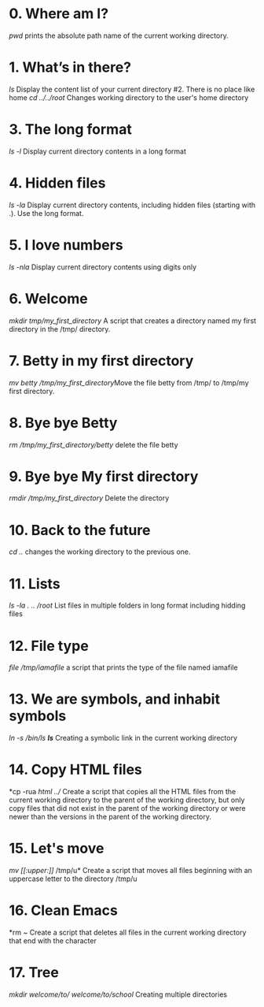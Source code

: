 # 0. Where am I?
*pwd*  prints the absolute path name of the current working directory.
# 1. What’s in there?
*ls* Display the content list of your current directory
#2. There is no place like home
*cd ../../root* Changes working directory to the user's home directory
# 3. The long format
*ls -l* Display current directory contents in a long format
# 4. Hidden files
*ls -la* Display current directory contents, including hidden files (starting with .). Use the long format.
# 5. I love numbers
*ls -nla* Display current directory contents using digits only
# 6. Welcome
*mkdir tmp/my_first_directory* A script that creates a directory named my first directory in the /tmp/ directory.
# 7. Betty in my first directory
*mv betty /tmp/my_first_directory*Move the file betty from /tmp/ to /tmp/my first directory.
# 8. Bye bye Betty
*rm /tmp/my_first_directory/betty* delete the file betty
# 9. Bye bye My first directory
*rmdir /tmp/my_first_directory* Delete the directory
# 10. Back to the future
*cd ..* changes the working directory to the previous one.
# 11. Lists
*ls -la . .. /root* List files in multiple folders in long format including hidding files
# 12. File type
*file /tmp/iamafile*  a script that prints the type of the file named iamafile
# 13. We are symbols, and inhabit symbols
*ln -s /bin/ls __ls__* Creating a symbolic link in the current working directory
# 14. Copy HTML files
*cp -rua *html ../* Create a script that copies all the HTML files from the current working directory to the parent of the working directory, but only copy files that did not exist in the parent of the working directory or were newer than the versions in the parent of the working directory.
# 15. Let's move
*mv [[:upper:]]* /tmp/u* Create a script that moves all files beginning with an uppercase letter to the directory /tmp/u
# 16. Clean Emacs
*rm *~* Create a script that deletes all files in the current working directory that end with the character
# 17. Tree
*mkdir welcome/to/ welcome/to/school* Creating multiple directories
